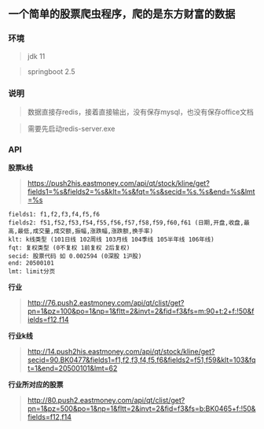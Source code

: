 ## 一个简单的股票爬虫程序，爬的是东方财富的数据

### 环境

> jdk 11

> springboot 2.5

### 说明

> 数据直接存redis，接着直接输出，没有保存mysql，也没有保存office文档

> 需要先启动redis-server.exe

### API

**股票k线**
> https://push2his.eastmoney.com/api/qt/stock/kline/get?fields1=%s&fields2=%s&klt=%s&fqt=%s&secid=%s.%s&end=%s&lmt=%s

```
fields1: f1,f2,f3,f4,f5,f6
fields2: f51,f52,f53,f54,f55,f56,f57,f58,f59,f60,f61 (日期,开盘,收盘,最高,最低,成交量,成交额,振幅,涨跌幅,涨跌额,换手率)
klt: k线类型 (101日线 102周线 103月线 104季线 105半年线 106年线)
fqt: 复权类型 (0不复权 1前复权 2后复权)
secid: 股票代码 如 0.002594 (0深股 1沪股)
end: 20500101
lmt: limit分页
```

**行业**
> http://76.push2.eastmoney.com/api/qt/clist/get?pn=1&pz=100&po=1&np=1&fltt=2&invt=2&fid=f3&fs=m:90+t:2+f:!50&fields=f12,f14

**行业k线**
> http://14.push2his.eastmoney.com/api/qt/stock/kline/get?secid=90.BK0477&fields1=f1,f2,f3,f4,f5,f6&fields2=f51,f59&klt=103&fqt=1&end=20500101&lmt=62

**行业所对应的股票**
> http://80.push2.eastmoney.com/api/qt/clist/get?pn=1&pz=500&po=1&np=1&fltt=2&invt=2&fid=f3&fs=b:BK0465+f:!50&fields=f12,f14

